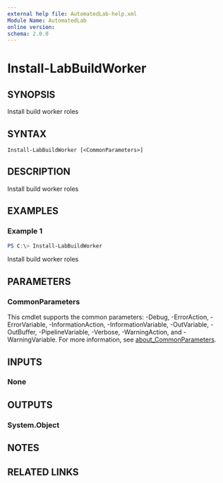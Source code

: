 ```yaml
---
external help file: AutomatedLab-help.xml
Module Name: AutomatedLab
online version:
schema: 2.0.0
---
```


# Install-LabBuildWorker

## SYNOPSIS
Install build worker roles

## SYNTAX

```
Install-LabBuildWorker [<CommonParameters>]
```

## DESCRIPTION
Install build worker roles

## EXAMPLES

### Example 1
```powershell
PS C:\> Install-LabBuildWorker
```

Install build worker roles

## PARAMETERS

### CommonParameters
This cmdlet supports the common parameters: -Debug, -ErrorAction, -ErrorVariable, -InformationAction, -InformationVariable, -OutVariable, -OutBuffer, -PipelineVariable, -Verbose, -WarningAction, and -WarningVariable. For more information, see [about_CommonParameters](http://go.microsoft.com/fwlink/?LinkID=113216).

## INPUTS

### None
## OUTPUTS

### System.Object
## NOTES

## RELATED LINKS
